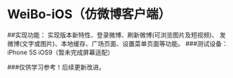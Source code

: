 # WeiBo-iOS（仿微博客户端）
##实现功能：
  实现版本新特性、登录微博、刷新微博(可浏览图片及短视频)、
发微博(文字或图片)、本地缓存、广场页面、设置菜单页面等功能。
###测试设备：iPhone 5S iOS9（暂未完成屏幕适配）

###仅供学习参考！后续更新改进。
